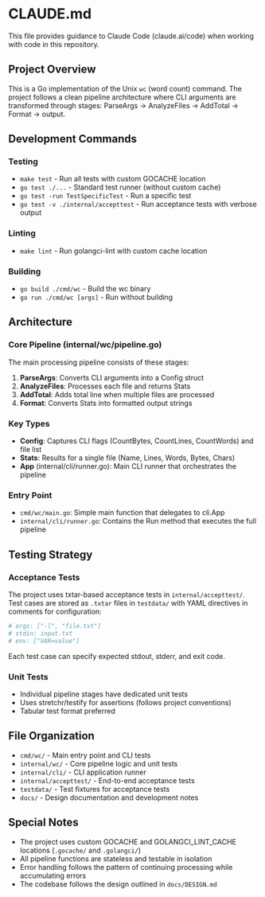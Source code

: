 # CLAUDE.md

This file provides guidance to Claude Code (claude.ai/code) when working with code in this repository.

## Project Overview

This is a Go implementation of the Unix `wc` (word count) command. The project follows a clean pipeline architecture where CLI arguments are transformed through stages: ParseArgs -> AnalyzeFiles -> AddTotal -> Format -> output.

## Development Commands

### Testing
- `make test` - Run all tests with custom GOCACHE location
- `go test ./...` - Standard test runner (without custom cache)
- `go test -run TestSpecificTest` - Run a specific test
- `go test -v ./internal/accepttest` - Run acceptance tests with verbose output

### Linting
- `make lint` - Run golangci-lint with custom cache location

### Building
- `go build ./cmd/wc` - Build the wc binary
- `go run ./cmd/wc [args]` - Run without building

## Architecture

### Core Pipeline (internal/wc/pipeline.go)
The main processing pipeline consists of these stages:
1. **ParseArgs**: Converts CLI arguments into a Config struct
2. **AnalyzeFiles**: Processes each file and returns Stats
3. **AddTotal**: Adds total line when multiple files are processed
4. **Format**: Converts Stats into formatted output strings

### Key Types
- **Config**: Captures CLI flags (CountBytes, CountLines, CountWords) and file list
- **Stats**: Results for a single file (Name, Lines, Words, Bytes, Chars)
- **App** (internal/cli/runner.go): Main CLI runner that orchestrates the pipeline

### Entry Point
- `cmd/wc/main.go`: Simple main function that delegates to cli.App
- `internal/cli/runner.go`: Contains the Run method that executes the full pipeline

## Testing Strategy

### Acceptance Tests
The project uses txtar-based acceptance tests in `internal/accepttest/`. Test cases are stored as `.txtar` files in `testdata/` with YAML directives in comments for configuration:

```yaml
# args: ["-l", "file.txt"]
# stdin: input.txt
# env: ["VAR=value"]
```

Each test case can specify expected stdout, stderr, and exit code.

### Unit Tests
- Individual pipeline stages have dedicated unit tests
- Uses stretchr/testify for assertions (follows project conventions)
- Tabular test format preferred

## File Organization

- `cmd/wc/` - Main entry point and CLI tests
- `internal/wc/` - Core pipeline logic and unit tests
- `internal/cli/` - CLI application runner
- `internal/accepttest/` - End-to-end acceptance tests
- `testdata/` - Test fixtures for acceptance tests
- `docs/` - Design documentation and development notes

## Special Notes

- The project uses custom GOCACHE and GOLANGCI_LINT_CACHE locations (`.gocache/` and `.golangci/`)
- All pipeline functions are stateless and testable in isolation
- Error handling follows the pattern of continuing processing while accumulating errors
- The codebase follows the design outlined in `docs/DESIGN.md`